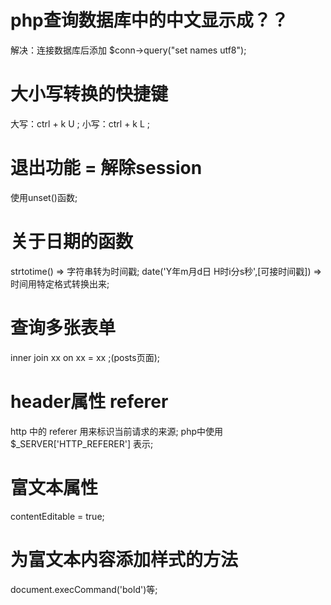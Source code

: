 
# php查询数据库中的中文显示成？？
解决：连接数据库后添加 $conn->query("set names utf8");

# 大小写转换的快捷键
大写：ctrl + k U ;
小写：ctrl + k L ;

# 退出功能 = 解除session
使用unset()函数;

# 关于日期的函数
strtotime() => 字符串转为时间戳;
date('Y年m月d日 H时i分s秒',[可接时间戳]) => 时间用特定格式转换出来;

# 查询多张表单
inner join xx on xx = xx ;(posts页面);

# header属性 referer
http 中的 referer 用来标识当前请求的来源;
php中使用 $\_SERVER['HTTP_REFERER'] 表示;

# 富文本属性
contentEditable = true;
# 为富文本内容添加样式的方法
document.execCommand('bold')等;


